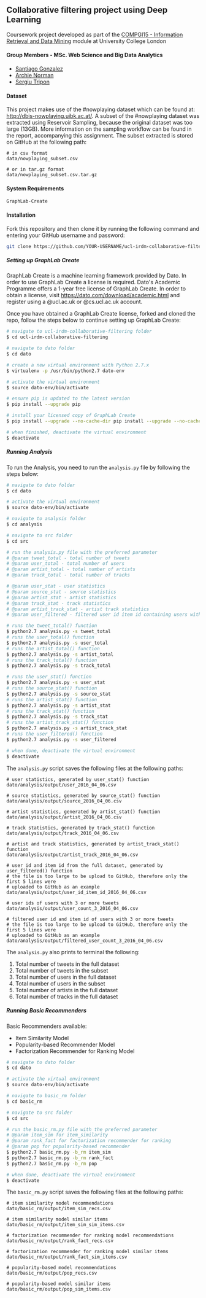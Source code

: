 
## Collaborative filtering project using Deep Learning

Coursework project developed as part of the [COMPGI15 - Information Retrieval and Data Mining](http://www.cs.ucl.ac.uk/teaching_learning/syllabus/mscml/gi15_information_retrieval_data_mining/) module at University College London

#### Group Members - MSc. Web Science and Big Data Analytics

* [Santiago Gonzalez](https://github.com/santteegt)
* [Archie Norman](https://github.com/archienorman11)
* [Sergiu Tripon](https://github.com/SergiuTripon)

#### Dataset

This project makes use of the #nowplaying dataset which can be found at: http://dbis-nowplaying.uibk.ac.at/. A subset of the #nowplaying dataset was extracted using Reservoir Sampling, because the original dataset was too large (13GB). More information on the sampling workflow can be found in the report, accompanying this assignment. The subset extracted is stored on GitHub at the following path:

```
# in csv format
data/nowplaying_subset.csv

# or in tar.gz format
data/nowplaying_subset.csv.tar.gz
```

#### System Requirements

```
GraphLab-Create
```

#### Installation

Fork this repository and then clone it by running the following command and entering your GitHub username and password:

```bash
git clone https://github.com/YOUR-USERNAME/ucl-irdm-collaborative-filtering
```

##### Setting up GraphLab Create

GraphLab Create is a machine learning framework provided by Dato. In order to use GraphLab Create a license is required. Dato's Academic Programme offers a 1-year free license of GraphLab Create. In order to obtain a license, visit https://dato.com/download/academic.html and register using a @ucl.ac.uk or @cs.ucl.ac.uk account.

Once you have obtained a GraphLab Create license, forked and cloned the repo, follow the steps below to continue setting up GraphLab Create:

```bash
# navigate to ucl-irdm-collaborative-filtering folder
$ cd ucl-irdm-collaborative-filtering

# navigate to dato folder
$ cd dato

# create a new virtual environment with Python 2.7.x
$ virtualenv -p /usr/bin/python2.7 dato-env

# activate the virtual environment
$ source dato-env/bin/activate

# ensure pip is updated to the latest version
$ pip install --upgrade pip

# install your licensed copy of GraphLab Create
$ pip install --upgrade --no-cache-dir pip install --upgrade --no-cache-dir https://get.dato.com/GraphLab-Create/1.8.5/your registered email address here/your product key here/GraphLab-Create-License.tar.gz

# when finished, deactivate the virtual environment
$ deactivate

```

##### Running Analysis

To run the Analysis, you need to run the `analysis.py` file by following the steps below:

```bash
# navigate to dato folder
$ cd dato

# activate the virtual environment
$ source dato-env/bin/activate

# navigate to analysis folder
$ cd analysis

# navigate to src folder
$ cd src

# run the analysis.py file with the preferred parameter
# @param tweet_total - total number of tweets
# @param user_total - total number of users
# @param artist_total - total number of artists
# @param track_total - total number of tracks

# @param user_stat - user statistics
# @param source_stat - source statistics
# @param artist_stat - artist statistics
# @param track_stat - track statistics
# @param artist_track_stat - artist track statistics
# @param user_filtered - filtered user id item id containing users with 3 or more tweets

# runs the tweet_total() function
$ python2.7 analysis.py -s tweet_total
# runs the user_total() function
$ python2.7 analysis.py -s user_total
# runs the artist_total() function
$ python2.7 analysis.py -s artist_total
# runs the track_total() function
$ python2.7 analysis.py -s track_total

# runs the user_stat() function
$ python2.7 analysis.py -s user_stat
# runs the source_stat() function
$ python2.7 analysis.py -s source_stat
# runs the artist_stat() function
$ python2.7 analysis.py -s artist_stat
# runs the track_stat() function
$ python2.7 analysis.py -s track_stat
# runs the artist_track_stat() function
$ python2.7 analysis.py -s artist_track_stat
# runs the user_filtered() function
$ python2.7 analysis.py -s user_filtered

# when done, deactivate the virtual environment
$ deactivate
```

The `analysis.py` script saves the following files at the following paths:

```
# user statistics, generated by user_stat() function
dato/analysis/output/user_2016_04_06.csv

# source statistics, generated by source_stat() function
dato/analysis/output/source_2016_04_06.csv

# artist statistics, generated by artist_stat() function
dato/analysis/output/artist_2016_04_06.csv

# track statistics, generated by track_stat() function
dato/analysis/output/track_2016_04_06.csv

# artist and track statistics, generated by artist_track_stat() function
dato/analysis/output/artist_track_2016_04_06.csv

# user id and item id from the full dataset, generated by user_filtered() function
# the file is too large to be upload to GitHub, therefore only the first 5 lines were
# uploaded to GitHub as an example
dato/analysis/output/user_id_item_id_2016_04_06.csv

# user ids of users with 3 or more tweets
dato/analysis/output/user_count_3_2016_04_06.csv

# filtered user id and item id of users with 3 or more tweets
# the file is too large to be upload to GitHub, therefore only the first 5 lines were
# uploaded to GitHub as an example
dato/analysis/output/filtered_user_count_3_2016_04_06.csv
```

The `analysis.py` also prints to terminal the following:

1. Total number of tweets in the full dataset
2. Total number of tweets in the subset
3. Total number of users in the full dataset
4. Total number of users in the subset
5. Total number of artists in the full dataset
6. Total number of tracks in the full dataset

##### Running Basic Recommenders

Basic Recommenders available:

* Item Similarity Model
* Popularity-based Recommender Model
* Factorization Recommender for Ranking Model

```bash
# navigate to dato folder
$ cd dato

# activate the virtual environment
$ source dato-env/bin/activate

# navigate to basic_rm folder
$ cd basic_rm

# navigate to src folder
$ cd src

# run the basic_rm.py file with the preferred parameter
# @param item_sim for item_similarity
# @param rank_fact for factorization recommender for ranking
# @param pop for popularity-based recommender
$ python2.7 basic_rm.py -b_rm item_sim
$ python2.7 basic_rm.py -b_rm rank_fact
$ python2.7 basic_rm.py -b_rm pop

# when done, deactivate the virtual environment
$ deactivate
```

The `basic_rm.py` script saves the following files at the following paths:

```
# item similarity model recommendations
dato/basic_rm/output/item_sim_recs.csv

# item similarity model similar items
dato/basic_rm/output/item_sim_sim_items.csv

# factorization recommender for ranking model recommendations
dato/basic_rm/output/rank_fact_recs.csv

# factorization recommender for ranking model similar items
dato/basic_rm/output/rank_fact_sim_items.csv

# popularity-based model recommendations
dato/basic_rm/output/pop_recs.csv

# popularity-based model similar items
dato/basic_rm/output/pop_sim_items.csv
```

